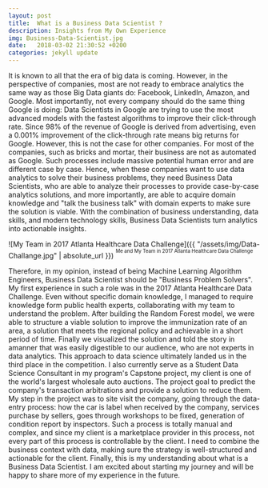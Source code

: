```yaml
---
layout: post
title:  What is a Business Data Scientist ?
description: Insights from My Own Experience
img: Business-Data-Scientist.jpg
date:   2018-03-02 21:30:52 +0200
categories: jekyll update
---
```

It is known to all that the era of big data is coming. However, in the perspective of companies, most are not ready to embrace analytics the same way as those Big Data giants do: Facebook, LinkedIn, Amazon, and Google. Most importantly, not every company should do the same thing Google is doing: Data Scientists in Google are trying to use the most advanced models with the fastest algorithms to improve their click-through rate. Since 98% of the revenue of Google is derived from advertising, even a 0.001% improvement of the click-through rate means big returns for Google. However, this is not the case for other companies. For most of the companies, such as bricks and mortar, their business are not as automated as Google. Such processes include massive potential human error and are different case by case. Hence, when these companies want to use data analytics to solve their business problems, they need Business Data Scientists, who are able to analyze their processes to provide case-by-case analytics solutions, and more importantly, are able to acquire domain knowledge and "talk the business talk" with domain experts to make sure the solution is viable. With the combination of business understanding, data skills, and modern technology skills, Business Data Scientists turn analytics into actionable insights.



![My Team in 2017 Atlanta Healthcare Data Challenge]({{ "/assets/img/Data-Challange.jpg" | absolute_url }}) <sup><sup>Me and My Team in 2017 Atlanta Healthcare Data Challenge</sup></sup>

Therefore, in my opinion, instead of being Machine Learning Algorithm Engineers, Business Data Scientist should be "Business Problem Solvers". My first experience in such a role was in the 2017 Atlanta Healthcare Data Challenge. Even without specific domain knowledge, I managed to require knowledge form public health experts, collaborating with my team to understand the problem. After building the Random Forest model, we were able to structure a viable solution to improve the immunization rate of an area, a solution that meets the regional policy and achievable in a short period of time. Finally we visualized the solution and told the story in amanner that was easily digestible to our audience, who are not experts in data analytics. This approach to data science ultimately landed us in the third place in the competition. I also currently serve as a Student Data Science Consultant in my program's Capstone project, my client is one of the world's largest wholesale auto auctions. The project goal to predict the company's transaction arbitrations and provide a solution to reduce them. My step in the project was to site visit the company, going through the data-entry process: how the car is label when received by the company, services purchase by sellers, goes through workshops to be fixed, generation of condition report by inspectors. Such a process is totally manual and complex, and since my client is a marketplace provider in this process, not every part of this process is controllable by the client. I need to combine the business context with data, making sure the strategy is well-structured and actionable for the client. Finally, this is my understanding about what is a Business Data Scientist. I am excited about starting my journey and will be happy to share more of my experience in the future. 